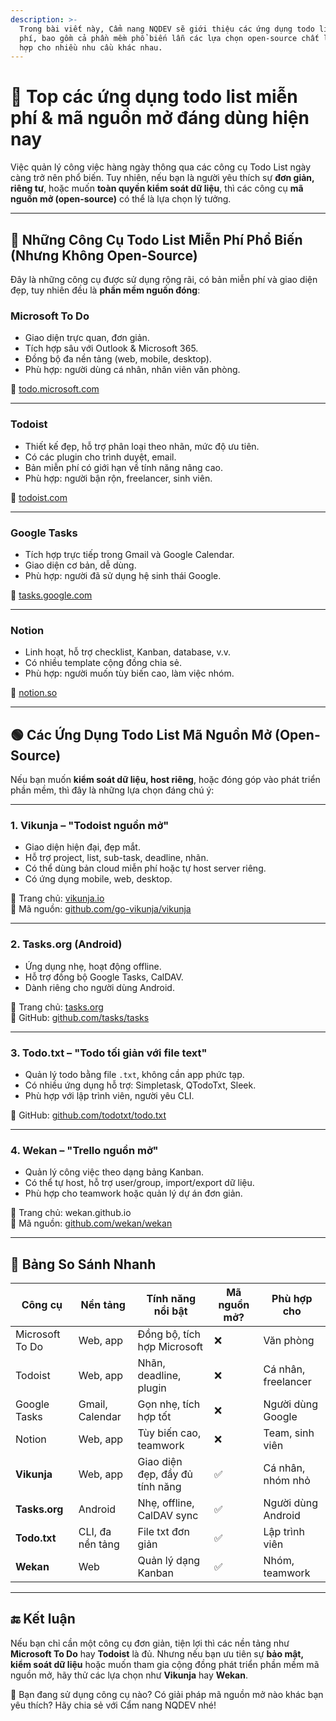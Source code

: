 ```yaml
---
description: >-
  Trong bài viết này, Cẩm nang NQDEV sẽ giới thiệu các ứng dụng todo list miễn
  phí, bao gồm cả phần mềm phổ biến lẫn các lựa chọn open-source chất lượng, phù
  hợp cho nhiều nhu cầu khác nhau.
---
```


# 📝 Top các ứng dụng todo list miễn phí & mã nguồn mở đáng dùng hiện nay

Việc quản lý công việc hàng ngày thông qua các công cụ Todo List ngày càng trở nên phổ biến. Tuy nhiên, nếu bạn là người yêu thích sự **đơn giản, riêng tư**, hoặc muốn **toàn quyền kiểm soát dữ liệu**, thì các công cụ **mã nguồn mở (open-source)** có thể là lựa chọn lý tưởng.

***

## 🔹 Những Công Cụ Todo List Miễn Phí Phổ Biến (Nhưng Không Open-Source)

Đây là những công cụ được sử dụng rộng rãi, có bản miễn phí và giao diện đẹp, tuy nhiên đều là **phần mềm nguồn đóng**:

### **Microsoft To Do**

* Giao diện trực quan, đơn giản.
* Tích hợp sâu với Outlook & Microsoft 365.
* Đồng bộ đa nền tảng (web, mobile, desktop).
* Phù hợp: người dùng cá nhân, nhân viên văn phòng.

🔗 [todo.microsoft.com](https://todo.microsoft.com)

***

### **Todoist**

* Thiết kế đẹp, hỗ trợ phân loại theo nhãn, mức độ ưu tiên.
* Có các plugin cho trình duyệt, email.
* Bản miễn phí có giới hạn về tính năng nâng cao.
* Phù hợp: người bận rộn, freelancer, sinh viên.

🔗 [todoist.com](https://todoist.com)

***

### **Google Tasks**

* Tích hợp trực tiếp trong Gmail và Google Calendar.
* Giao diện cơ bản, dễ dùng.
* Phù hợp: người đã sử dụng hệ sinh thái Google.

🔗 [tasks.google.com](https://tasks.google.com)

***

### **Notion**

* Linh hoạt, hỗ trợ checklist, Kanban, database, v.v.
* Có nhiều template cộng đồng chia sẻ.
* Phù hợp: người muốn tùy biến cao, làm việc nhóm.

🔗 [notion.so](https://www.notion.so)

***

## 🟢 Các Ứng Dụng Todo List Mã Nguồn Mở (Open-Source)

Nếu bạn muốn **kiểm soát dữ liệu, host riêng**, hoặc đóng góp vào phát triển phần mềm, thì đây là những lựa chọn đáng chú ý:

***

### **1. Vikunja** – "Todoist nguồn mở"

* Giao diện hiện đại, đẹp mắt.
* Hỗ trợ project, list, sub-task, deadline, nhãn.
* Có thể dùng bản cloud miễn phí hoặc tự host server riêng.
* Có ứng dụng mobile, web, desktop.

🔗 Trang chủ: [vikunja.io](https://vikunja.io)\
🔗 Mã nguồn: [github.com/go-vikunja/vikunja](https://github.com/go-vikunja/vikunja)

***

### **2. Tasks.org** (Android)

* Ứng dụng nhẹ, hoạt động offline.
* Hỗ trợ đồng bộ Google Tasks, CalDAV.
* Dành riêng cho người dùng Android.

🔗 Trang chủ: [tasks.org](https://tasks.org)\
🔗 GitHub: [github.com/tasks/tasks](https://github.com/tasks/tasks)

***

### **3. Todo.txt** – "Todo tối giản với file text"

* Quản lý todo bằng file `.txt`, không cần app phức tạp.
* Có nhiều ứng dụng hỗ trợ: Simpletask, QTodoTxt, Sleek.
* Phù hợp với lập trình viên, người yêu CLI.

🔗 GitHub: [github.com/todotxt/todo.txt](https://github.com/todotxt/todo.txt)

***

### **4. Wekan** – "Trello nguồn mở"

* Quản lý công việc theo dạng bảng Kanban.
* Có thể tự host, hỗ trợ user/group, import/export dữ liệu.
* Phù hợp cho teamwork hoặc quản lý dự án đơn giản.

🔗 Trang chủ: wekan.github.io\
🔗 Mã nguồn: [github.com/wekan/wekan](https://github.com/wekan/wekan)

***

## 📌 Bảng So Sánh Nhanh

| Công cụ         | Nền tảng         | Tính năng nổi bật               | Mã nguồn mở? | Phù hợp cho         |
| --------------- | ---------------- | ------------------------------- | ------------ | ------------------- |
| Microsoft To Do | Web, app         | Đồng bộ, tích hợp Microsoft     | ❌            | Văn phòng           |
| Todoist         | Web, app         | Nhãn, deadline, plugin          | ❌            | Cá nhân, freelancer |
| Google Tasks    | Gmail, Calendar  | Gọn nhẹ, tích hợp tốt           | ❌            | Người dùng Google   |
| Notion          | Web, app         | Tùy biến cao, teamwork          | ❌            | Team, sinh viên     |
| **Vikunja**     | Web, app         | Giao diện đẹp, đầy đủ tính năng | ✅            | Cá nhân, nhóm nhỏ   |
| **Tasks.org**   | Android          | Nhẹ, offline, CalDAV sync       | ✅            | Người dùng Android  |
| **Todo.txt**    | CLI, đa nền tảng | File txt đơn giản               | ✅            | Lập trình viên      |
| **Wekan**       | Web              | Quản lý dạng Kanban             | ✅            | Nhóm, teamwork      |

***

## 🔚 Kết luận

Nếu bạn chỉ cần một công cụ đơn giản, tiện lợi thì các nền tảng như **Microsoft To Do** hay **Todoist** là đủ. Nhưng nếu bạn ưu tiên sự **bảo mật, kiểm soát dữ liệu** hoặc muốn tham gia cộng đồng phát triển phần mềm mã nguồn mở, hãy thử các lựa chọn như **Vikunja** hay **Wekan**.

💬 Bạn đang sử dụng công cụ nào? Có giải pháp mã nguồn mở nào khác bạn yêu thích? Hãy chia sẻ với Cẩm nang NQDEV nhé!
